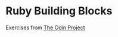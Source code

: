# Ruby Building Blocks 

Exercises from [The Odin Project](https://www.theodinproject.com/lessons/building-blocks)